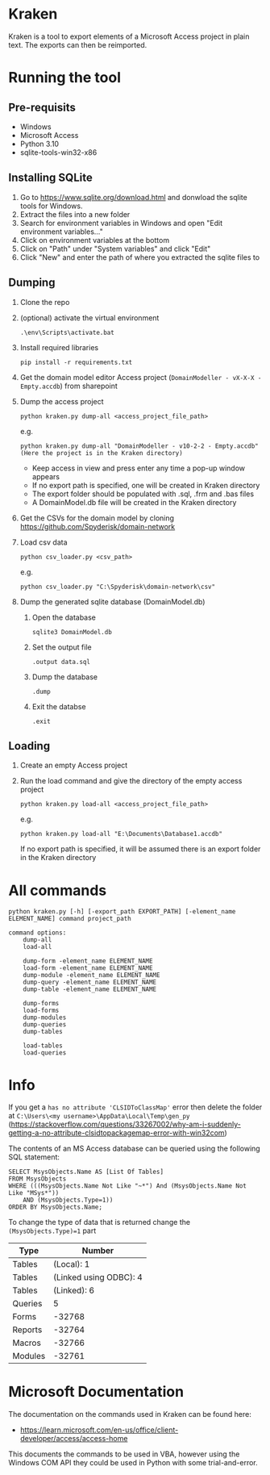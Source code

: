 # Kraken

Kraken is a tool to export elements of a Microsoft Access project in plain text. The exports can then be reimported.

# Running the tool

## Pre-requisits
- Windows
- Microsoft Access
- Python 3.10
- sqlite-tools-win32-x86

## Installing SQLite
1. Go to https://www.sqlite.org/download.html and donwload the sqlite tools for Windows.
1. Extract the files into a new folder
1. Search for environment variables in Windows and open "Edit environment variables..."
1. Click on environment variables at the bottom
1. Click on "Path" under "System variables" and click "Edit"
1. Click "New" and enter the path of where you extracted the sqlite files to

## Dumping
1. Clone the repo
1. (optional) activate the virtual environment
	```
	.\env\Scripts\activate.bat
	```
1. Install required libraries
	```
	pip install -r requirements.txt
	```
1. Get the domain model editor Access project (`DomainModeller - vX-X-X - Empty.accdb`) from sharepoint
1. Dump the access project
	
	```
	python kraken.py dump-all <access_project_file_path>
	```
	e.g.
	```
	python kraken.py dump-all "DomainModeller - v10-2-2 - Empty.accdb"
	(Here the project is in the Kraken directory)
	```
	- Keep access in view and press enter any time a pop-up window appears
	- If no export path is specified, one will be created in Kraken directory
	- The export folder should be populated with .sql, .frm and .bas files
	- A DomainModel.db file will be created in the Kraken directory
1. Get the CSVs for the domain model by cloning https://github.com/Spyderisk/domain-network
1. Load csv data
	```
	python csv_loader.py <csv_path>
	```
	e.g.
	```
	python csv_loader.py "C:\Spyderisk\domain-network\csv"
	```
1. Dump the generated sqlite database (DomainModel.db)
	1. Open the database
		```
		sqlite3 DomainModel.db
		```
	1. Set the output file
		```
		.output data.sql
		```
	1. Dump the database
		```
		.dump
		```
	1. Exit the databse
		```
  		.exit
  		```

## Loading
1. Create an empty Access project
1. Run the load command and give the directory of the empty access project
	
	```
	python kraken.py load-all <access_project_file_path>
	```
	e.g. 
	```
	python kraken.py load-all "E:\Documents\Database1.accdb"
	```
	If no export path is specified, it will be assumed there is an export folder in the Kraken directory

# All commands
```
python kraken.py [-h] [-export_path EXPORT_PATH] [-element_name ELEMENT_NAME] command project_path

command options:
	dump-all
	load-all

	dump-form -element_name ELEMENT_NAME
	load-form -element_name ELEMENT_NAME
	dump-module -element_name ELEMENT_NAME
	dump-query -element_name ELEMENT_NAME
	dump-table -element_name ELEMENT_NAME

	dump-forms
	load-forms
	dump-modules
	dump-queries
	dump-tables

	load-tables
	load-queries
```

# Info
If you get a `has no attribute 'CLSIDToClassMap'` error then delete the folder at `C:\Users\<my username>\AppData\Local\Temp\gen_py` (https://stackoverflow.com/questions/33267002/why-am-i-suddenly-getting-a-no-attribute-clsidtopackagemap-error-with-win32com)

The contents of an MS Access database can be queried using the following SQL statement:

```
SELECT MsysObjects.Name AS [List Of Tables]
FROM MsysObjects
WHERE (((MsysObjects.Name Not Like "~*") And (MsysObjects.Name Not Like "MSys*")) 
	AND (MsysObjects.Type=1))
ORDER BY MsysObjects.Name;
```

To change the type of data that is returned change the `(MsysObjects.Type)=1` part

| Type | Number |
| ---- | ------ |
| Tables | (Local):	1 |
| Tables | (Linked using ODBC):	4 |
| Tables | (Linked): 6 |
| Queries | 5 |
| Forms | -32768 |
| Reports | -32764 |
| Macros | -32766 |
| Modules | -32761 |

# Microsoft Documentation
The documentation on the commands used in Kraken can be found here:
- https://learn.microsoft.com/en-us/office/client-developer/access/access-home

This documents the commands to be used in VBA, however using the Windows COM API they could be used in Python with some trial-and-error.